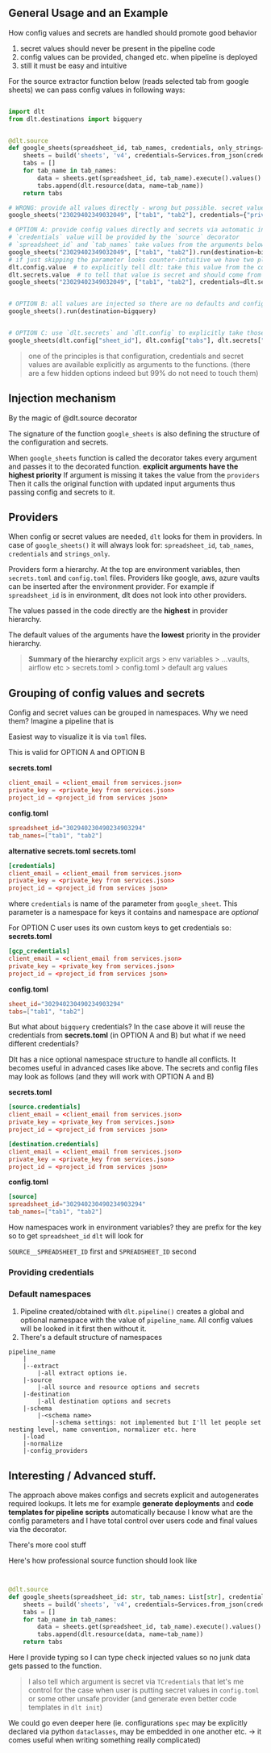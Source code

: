 ## General Usage and an Example
How config values and secrets are handled should promote good behavior

1. secret values should never be present in the pipeline code
2. config values can be provided, changed etc. when pipeline is deployed
3. still it must be easy and intuitive

For the source extractor function below (reads selected tab from google sheets) we can pass config values in following ways:

```python

import dlt
from dlt.destinations import bigquery


@dlt.source
def google_sheets(spreadsheet_id, tab_names, credentials, only_strings=False):
    sheets = build('sheets', 'v4', credentials=Services.from_json(credentials))
    tabs = []
    for tab_name in tab_names:
        data = sheets.get(spreadsheet_id, tab_name).execute().values()
        tabs.append(dlt.resource(data, name=tab_name))
    return tabs

# WRONG: provide all values directly - wrong but possible. secret values should never be present in the code!
google_sheets("23029402349032049", ["tab1", "tab2"], credentials={"private_key": ""}).run(destination=bigquery)

# OPTION A: provide config values directly and secrets via automatic injection mechanism (see later)
# `credentials` value will be provided by the `source` decorator
# `spreadsheet_id` and `tab_names` take values from the arguments below
google_sheets("23029402349032049", ["tab1", "tab2"]).run(destination=bigquery)
# if just skipping the parameter looks counter-intuitive we have two placeholders
dlt.config.value  # to explicitly tell dlt: take this value from the configuration
dlt.secrets.value  # to tell that value is secret and should come from the secrets
google_sheets("23029402349032049", ["tab1", "tab2"], credentials=dlt.secrets.value).run(destination=bigquery)


# OPTION B: all values are injected so there are no defaults and config values must be present in the providers
google_sheets().run(destination=bigquery)


# OPTION C: use `dlt.secrets` and `dlt.config` to explicitly take those values from providers from the explicit keys (not recommended but straightforward)
google_sheets(dlt.config["sheet_id"], dlt.config["tabs"], dlt.secrets["gcp_credentials"]).run(destination=bigquery)
```

> one of the principles is that configuration, credentials and secret values are available explicitly as arguments to the functions. (there are a few hidden options indeed but 99% do not need to touch them)

## Injection mechanism
By the magic of @dlt.source decorator

The signature of the function `google_sheets` is also defining the structure of the configuration and secrets.

When `google_sheets` function is called the decorator takes every argument and passes it to the decorated function. **explicit arguments have the highest priority**
If argument is missing it takes the value from the `providers`
Then it calls the original function with updated input arguments thus passing config and secrets to it.

## Providers
When config or secret values are needed, `dlt` looks for them in providers. In case of `google_sheets()` it will always look for: `spreadsheet_id`, `tab_names`, `credentials` and `strings_only`.

Providers form a hierarchy. At the top are environment variables, then `secrets.toml` and `config.toml` files. Providers like google, aws, azure vaults can be inserted after the environment provider.
For example if `spreadsheet_id` is in environment, dlt does not look into other providers.

The values passed in the code directly are the **highest** in provider hierarchy.

The default values of the arguments have the **lowest** priority in the provider hierarchy.

> **Summary of the hierarchy**
> explicit args > env variables > ...vaults, airflow etc > secrets.toml > config.toml > default arg values

## Grouping of config values and secrets
Config and secret values can be grouped in namespaces. Why we need them? Imagine a pipeline that is


Easiest way to visualize it is via `toml` files.

This is valid for OPTION A and OPTION B

**secrets.toml**
```toml
client_email = <client_email from services.json>
private_key = <private_key from services.json>
project_id = <project_id from services json>
```
**config.toml**
```toml
spreadsheet_id="302940230490234903294"
tab_names=["tab1", "tab2"]
```

**alternative secrets.toml**
**secrets.toml**
```toml
[credentials]
client_email = <client_email from services.json>
private_key = <private_key from services.json>
project_id = <project_id from services json>
```

where `credentials` is name of the parameter from `google_sheet`. This parameter is a namespace for keys it contains and namespace are *optional*

For OPTION C user uses its own custom keys to get credentials so:
**secrets.toml**
```toml
[gcp_credentials]
client_email = <client_email from services.json>
private_key = <private_key from services.json>
project_id = <project_id from services json>
```
**config.toml**
```toml
sheet_id="302940230490234903294"
tabs=["tab1", "tab2"]
```

But what about `bigquery` credentials? In the case above it will reuse the credentials from **secrets.toml** (in OPTION A and B) but what if we need different credentials?

Dlt has a nice optional namespace structure to handle all conflicts. It becomes useful in advanced cases like above. The secrets and config files may look as follows (and they will work with OPTION A and B)

**secrets.toml**
```toml
[source.credentials]
client_email = <client_email from services.json>
private_key = <private_key from services.json>
project_id = <project_id from services json>

[destination.credentials]
client_email = <client_email from services.json>
private_key = <private_key from services.json>
project_id = <project_id from services json>

```
**config.toml**
```toml
[source]
spreadsheet_id="302940230490234903294"
tab_names=["tab1", "tab2"]
```

How namespaces work in environment variables? they are prefix for the key so to get `spreadsheet_id` `dlt` will look for

`SOURCE__SPREADSHEET_ID` first and `SPREADSHEET_ID` second

### Providing credentials

### Default namespaces

1. Pipeline created/obtained with `dlt.pipeline()` creates a global and optional namespace with the value of `pipeline_name`. All config values will be looked in it first then without it.
2. There's a default structure of namespaces

```
pipeline_name
    |
    |--extract
        |-all extract options ie.
    |-source
        |-all source and resource options and secrets
    |-destination
        |-all destination options and secrets
    |-schema
        |-<schema name>
            |-schema settings: not implemented but I'll let people set nesting level, name convention, normalizer etc. here
    |-load
    |-normalize
    |-config_providers
```


## Interesting / Advanced stuff.

The approach above makes configs and secrets explicit and autogenerates required lookups. It lets me for example **generate deployments** and **code templates for pipeline scripts** automatically because I know what are the config parameters and I have total control over users code and final values via the decorator.

There's more cool stuff

Here's how professional source function should look like

```python


@dlt.source
def google_sheets(spreadsheet_id: str, tab_names: List[str], credentials: TCredentials, only_strings=False):
    sheets = build('sheets', 'v4', credentials=Services.from_json(credentials))
    tabs = []
    for tab_name in tab_names:
        data = sheets.get(spreadsheet_id, tab_name).execute().values()
        tabs.append(dlt.resource(data, name=tab_name))
    return tabs
```

Here I provide typing so I can type check injected values so no junk data gets passed to the function.

> I also tell which argument is secret via `TCredentials` that let's me control for the case when user is putting secret values in `config.toml` or some other unsafe provider (and generate even better code templates in `dlt init`)

We could go even deeper here (ie. configurations `spec` may be explicitly declared via python `dataclasses`, may be embedded in one another etc. -> it comes useful when writing something really complicated)